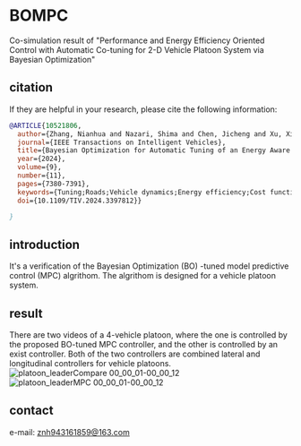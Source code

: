 # BOMPC
Co-simulation result of "Performance and Energy Efficiency Oriented Control with Automatic  Co-tuning for 2-D Vehicle Platoon System via Bayesian Optimization"
## citation
If they are helpful in your research, please cite the following information:
```bibtex
@ARTICLE{10521806,
  author={Zhang, Nianhua and Nazari, Shima and Chen, Jicheng and Xu, Xiangyang and Zhang, Hui},
  journal={IEEE Transactions on Intelligent Vehicles}, 
  title={Bayesian Optimization for Automatic Tuning of an Energy Aware 2-D Vehicle Platoon}, 
  year={2024},
  volume={9},
  number={11},
  pages={7380-7391},
  keywords={Tuning;Roads;Vehicle dynamics;Energy efficiency;Cost function;Bayes methods;Axles;Vehicle platoon;combined control;Bayesian optimization;model predictive control},
  doi={10.1109/TIV.2024.3397812}}

}
```
## introduction
It's a verification of the Bayesian Optimization (BO) -tuned model predictive control (MPC) algrithom. 
The algrithom is designed for a vehicle platoon system. 
## result
There are two videos of a 4-vehicle platoon, where the one is controlled by the proposed BO-tuned MPC controller, and the other is controlled by an exist controller. 
Both of the two controllers are combined lateral and longitudinal controllers for vehicle platoons. 
![platoon_leaderCompare 00_00_01-00_00_12](https://github.com/ZNianHua/BOMPC/assets/96680190/7f129d89-4fa6-4004-8467-bc6e082d0dc8)
![platoon_leaderMPC 00_00_01-00_00_12](https://github.com/ZNianHua/BOMPC/assets/96680190/96811519-75ff-4364-9ca6-20c6d4f61035)
## contact
e-mail: znh943161859@163.com

